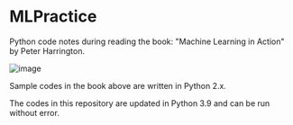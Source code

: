 # MLPractice
Python code notes during reading the book: "Machine Learning in Action" by Peter Harrington.



![image](https://user-images.githubusercontent.com/13554041/158934070-b9ebeb0d-cbb4-4734-8495-666f0967ccdf.png)


Sample codes in the book above are written in Python 2.x.

The codes in this repository are updated in Python 3.9 and can be run without error.
